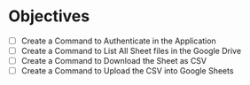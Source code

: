 # Objectives


- [ ] Create a Command to Authenticate in the Application
- [ ] Create a Command to List All Sheet files in the Google Drive
- [ ] Create a Command to Download the Sheet as CSV
- [ ] Create a Command to Upload the CSV into Google Sheets